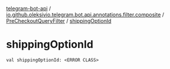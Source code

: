 [telegram-bot-api](../../index.md) / [io.github.oleksivio.telegram.bot.api.annotations.filter.composite](../index.md) / [PreCheckoutQueryFilter](index.md) / [shippingOptionId](./shipping-option-id.md)

# shippingOptionId

`val shippingOptionId: <ERROR CLASS>`